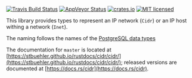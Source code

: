 [![Travis Build Status](https://travis-ci.org/stbuehler/rust-cidr.svg?branch=master)](https://travis-ci.org/stbuehler/rust-cidr)
[![AppVeyor Status](https://ci.appveyor.com/api/projects/status/m37iv2rue63lamfd?svg=true)](https://ci.appveyor.com/project/stbuehler/rust-cidr)
[![crates.io](https://img.shields.io/crates/v/cidr.svg)](https://crates.io/crates/cidr)
[![MIT licensed](https://img.shields.io/badge/license-MIT-blue.svg)](./LICENSE)

This library provides types to represent an IP network (`Cidr`) or an IP
host withing a network (`Inet`).

The naming follows the names of the [PostgreSQL data types](https://www.postgresql.org/docs/current/static/datatype-net-types.html)

The documentation for `master` is located at [https://stbuehler.github.io/rustdocs/cidr/cidr/](https://stbuehler.github.io/rustdocs/cidr/cidr/); released versions are documented at [https://docs.rs/cidr](https://docs.rs/cidr).
